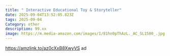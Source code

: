```yaml
---
title: " Interactive Educational Toy & Storyteller"
date: 2025-09-04T13:52:05.823Z
tags: 2025-09-04
Category: other
description: 99.xx
image: https://m.media-amazon.com/images/I/81hn0pThAzL._AC_SL1500_.jpg
---
```

https://amzlink.to/az0cXxB8XwyVS  ad